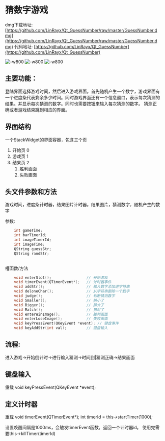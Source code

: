 # 猜数字游戏
dmg下载地址: [https://github.com/LinRayx/Qt_GuessNumber/raw/master/GuessNumber.dmg](https://github.com/LinRayx/Qt_GuessNumber/raw/master/GuessNumber.dmg)
代码地址: [https://github.com/LinRayx/Qt_GuessNumber](https://github.com/LinRayx/Qt_GuessNumber)

![-w800](media/15712165704702/15712386125962.jpg)
![-w800](media/15712165704702/15712386202735.jpg)
![-w800](media/15712165704702/15712386307329.jpg)


## 主要功能：
登陆界面选择游戏时间，然后进入游戏界面，首先随机产生一个数字，游戏界面有一个进度条代表剩余多少时间。同时游戏界面还有一个信息窗口，表示每次猜测的结果。并显示每次猜测的数字。同时也需要按钮来输入每次猜测的数字。
猜测正确或者游戏结束跳到相应的界面。

## 界面结构
一个StackWidget的界面容器，包含三个页
1. 开始页 0
2. 游戏页 1
3. 结果页 2
    1. 胜利画面
    2. 失败画面

## 头文件参数和方法
游戏时间，进度条计时器，结果图片计时器，结果图片，猜测数字，随机产生的数字

参数:
```cpp
    int gameTime;
    int barTimerId;
    int imageTimerId;
    int imageTime;
    QString guessStr;
    QString randStr;
    
```
槽函数/方法
```cpp
    void enterSlot();                // 开始游戏
    void timerEvent(QTimerEvent*);   // 计时器事件
    void addStr();                   // 输入数字添加进字符串
    void deloneChar();               // 从字符串删除一个数字
    void judge();                    // 判断猜测数字
    void Smaller();                  // 猜小了
    void Bigger();                   // 猜大了
    void Match();                    // 猜对了
    void enterWinImage();            // 胜利画面
    void enterLoseImage();           // 失败画面
    void keyPressEvent(QKeyEvent *event); // 键盘事件
    void keyAddStr(int val);         // 键盘输入
```
## 流程:
进入游戏->开始倒计时->进行输入猜测->时间到|猜测正确->结果画面    
    
## 键盘输入
重载 void keyPressEvent(QKeyEvent *event);
## 定义计时器
重载 void timerEvent(QTimerEvent*);
int timerId = this->startTimer(1000);

设置唤醒间隔是1000ms，会触发timerEvent函数，返回一个计时器id。
使用完需要this->killTimer(timerId)
